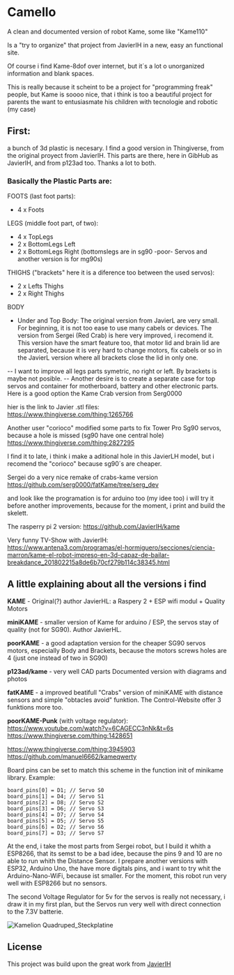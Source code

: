 # Camello
A clean and documented version of robot Kame, some like "Kame110"

Is a "try to organize" that project from JavierIH in a new, easy an functional site.

Of course i find Kame-8dof over internet, but it´s a lot o unorganized information and blank spaces.

This is really because it scheint to be a project for "programming freak" people, but Kame is soooo nice, that i think is too a beautiful project for parents the want to entusiasmate his children with tecnologie and robotic (my case)

## First:
a bunch of 3d plastic is necesary. I find a good version in Thingiverse, from the original proyect from JavierIH. This parts are there, here in GibHub as JavierIH, and from p123ad too. Thanks a lot to both.

### Basically the Plastic Parts are:

FOOTS (last foot parts):
* 4 x Foots

LEGS (middle foot part, of two):
* 4 x TopLegs
* 2 x BottomLegs Left
* 2 x BottomLegs Right (bottomslegs are in sg90 -poor- Servos and another version is for mg90s)

THIGHS ("brackets" here it is a diference too between the used servos):
* 2 x Lefts Thighs 
* 2 x Right Thighs

BODY
* Under and Top Body:
The original version from JavierL are very small. For beginning, it is not too ease to use many cabels or devices. The version from Sergei (Red Crab) is here very improved, i recomend it. This version have the smart feature too, that motor lid and brain lid are separated, because it is very hard to change motors, fix cabels or so in the JavierL version where all brackets close the lid in only one.
 
-- I want to improve all legs parts symetric, no right or left. By brackets is maybe not posible.
-- Another desire is to create a separate case for top servos and container for motherboard, battery and other electronic parts. Here is a good option the Kame Crab version from Serg0000

hier is the link to Javier .stl files:
https://www.thingiverse.com/thing:1265766

Another user "corioco" modified some parts to fix Tower Pro Sg90 servos, because a hole is missed (sg90 have one central hole)
https://www.thingiverse.com/thing:2827295

I find it to late, i think i make a aditional hole in this JavierLH model, but i recomend the "corioco" because sg90´s are cheaper.

Sergei do a very nice remake of crabs-kame version
https://github.com/serg0000/fatKame/tree/serg_dev

and look like the programation is for arduino too (my idee too)
i will try it before another improvements, because for the moment, i print and build the skelett.

The rasperry pi 2 version:
https://github.com/JavierIH/kame

Very funny TV-Show with JavierIH:
https://www.antena3.com/programas/el-hormiguero/secciones/ciencia-marron/kame-el-robot-impreso-en-3d-capaz-de-bailar-breakdance_201802215a8de6b70cf279b114c38345.html

## A little explaining about all the versions i find

**KAME** - Original(?) author JavierHL: a Raspery 2 + ESP wifi modul + Quality Motors

**miniKAME** - smaller version of Kame for arduino / ESP, the servos stay of quality (not for SG90). Author JavierHL.

**poorKAME** - a good adaptation version for the cheaper SG90 servos motors, especially Body and Brackets, because the motors screws holes are 4 (just one instead of two in SG90) 

**p123ad/kame** - very well CAD parts Documented version with diagrams and photos

**fatKAME** - a improved beatifull "Crabs" version of miniKAME with distance sensors and simple "obtacles avoid" funktion. The Control-Website offer 3 funktions more too.

**poorKAME-Punk** (with voltage regulator):
https://www.youtube.com/watch?v=6CAGECC3nNk&t=6s
https://www.thingiverse.com/thing:1428651

https://www.thingiverse.com/thing:3945903
https://github.com/manuel6662/kameqwerty

Board pins can be set to match this scheme in the function init of minikame library. Example:
````
board_pins[0] = D1; // Servo S0
board_pins[1] = D4; // Servo S1
board_pins[2] = D8; // Servo S2
board_pins[3] = D6; // Servo S3
board_pins[4] = D7; // Servo S4
board_pins[5] = D5; // Servo S5
board_pins[6] = D2; // Servo S6
board_pins[7] = D3; // Servo S7
````
At the end, i take the most parts from Sergei robot, but I build it whith a ESP8266, that its semst to be a bad idee, because the pins 9 and 10 are no able to run whith the Distance Sensor. I prepare another versions with ESP32, Arduino Uno, the have more digitals pins, and i want to try whit the Arduino-Nano-WiFi, because ist smaller. For the moment, this robot run very well with ESP8266 but no sensors.

The second Voltage Regulator for 5v for the servos is really not necessary, i draw it in my first plan, but the Servos run very well with direct connection to the 7.3V batterie.

![Kamelion Quadruped_Steckplatine](https://github.com/xastherion/Camello/assets/16471969/0bc6e907-17ca-42df-8fff-36a7f4d1afda)

## License
This project was build upon the great work from [JavierIH](https://github.com/JavierIH/miniKame)
